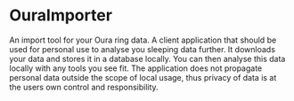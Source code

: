 # OuraImporter
An import tool for your Oura ring data.
A client application that should be used for personal use to analyse you sleeping data further.
It downloads your data and stores it in a database locally. 
You can then analyse this data locally with any tools you see fit.
The application does not propagate personal data outside the scope of local usage, thus privacy of data is at the users own control and responsibility.



